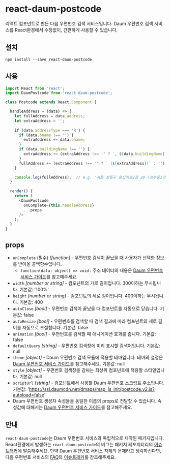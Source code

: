 # react-daum-postcode

리액트 컴포넌트로 만든 다음 우편번호 검색 서비스입니다. Daum 우편번호 검색 서비스를 React환경에서 수정없이, 간편하게 사용할 수 있습니다.

## 설치

```shell
npm install --save react-daum-postcode
```

## 사용

```javascript
import React from 'react';
import DaumPostcode from 'react-daum-postcode';

class Postcode extends React.Component {

  handleAddress = (data) => {
    let fullAddress = data.address;
    let extraAddress = ''; 
    
    if (data.addressType === 'R') {
      if (data.bname !== '') {
        extraAddress += data.bname;
      }
      if (data.buildingName !== '') {
        extraAddress += (extraAddress !== '' ? `, ${data.buildingName}` : data.buildingName);
      }
      fullAddress += (extraAddress !== '' ? ` (${extraAddress})` : '');
    }

    console.log(fullAddress);  // e.g. '서울 성동구 왕십리로2길 20 (성수동1가)'
  }

  render() {
    return (
      <DaumPostcode
        onComplete={this.handleAddress}
        ...props
      />
    );
  }
}
```

## props

- `onComplete` (필수) _[function]_ - 우편번호 검색이 끝났을 때 사용자가 선택한 정보를 받아올 콜백함수입니다.
  - `function(data: object) => void` : 주소 데이터의 내용은 [Daum 우편번호 서비스 가이드](http://postcode.map.daum.net/guide)를 참고해주세요.
- `width` _[number or string]_ - 컴포넌트의 가로 길이입니다. 300이하는 무시됩니다. 기본값: '100%'
- `height` _[number or string]_ - 컴포넌트의 세로 길이입니다. 400이하는 무시됩니다. 기본값: 400
- `autoClose` _[bool]_ - 우편번호 검색이 끝났을 때 컴포넌트를 자동으로 닫습니다. 기본값: false
- `autoResize` _[bool]_ - 우편번호를 검색할 때 검색 결과에 따라 컴포넌트의 세로 길이를 자동으로 조절합니다. 기본값: false
- `animation` _[bool]_ - 우편번호를 검색할 때 애니메이션 효과를 줍니다. 기본값: false
- `defaultQuery` _[string]_ - 우편번호 검색창에 미리 표시할 검색어입니다. 기본값: null
- `theme` _[object]_ - Daum 우편번호 검색 모듈에 적용할 테마입니다. 테마의 설정은 [Daum 우편번호 서비스 가이드](http://postcode.map.daum.net/guide)를 참고해주세요. 기본값: null
- `style` _[object]_ - 우편번호 검색창을 감싸는 최상위 컴포넌트에 적용할 스타일입니다. 기본값: null
- `scriptUrl` _[string]_ - 컴포넌트에서 사용할 Daum 우편번호 스크립트 주소입니다. 기본값: 'https://ssl.daumcdn.net/dmaps/map_js_init/postcode.v2.js?autoload=false'
- Daum 우편번호 생성자 속성들을 동일한 이름의 props로 전달할 수 있습니다. 속성값에 대해서는 [Daum 우편번호 서비스 가이드](http://postcode.map.daum.net/guide#attributes)를 참고해주세요.

## 안내

`react-daum-postcode`는 Daum 우편번호 서비스와 독립적으로 제작된 패키지입니다. React환경에서 발생하는 `react-daum-postcode`의 버그는 패키지 레포지터리의 [이슈트래커](https://github.com/kimminsik-bernard/react-daum-postcode/issues)에 말씀해주세요. 만약 Daum 우편번호 서비스 자체의 문제라고 생각하신다면, 다음 우편번호 서비스의 [FAQ](https://github.com/daumPostcode/QnA/blob/master/README.md)와 [이슈트래커](https://github.com/daumPostcode/QnA/issues)를 참조해주세요.